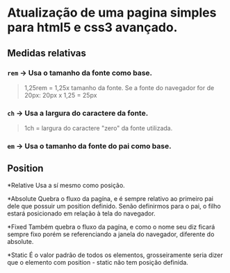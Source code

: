 # Atualização de uma pagina simples para html5 e css3 avançado.

## Medidas relativas
### `rem` -> Usa o tamanho da fonte como base.
> 1,25rem = 1,25x tamanho da fonte.
Se a fonte do navegador for de 20px: 20px x 1,25 = 25px

### `ch` -> Usa a largura do caractere da fonte.
> 1ch = largura do caractere "zero" da fonte utilizada.

### `em` -> Usa o tamanho da fonte do pai como base.


## Position

*Relative
Usa a sí mesmo como posição.

*Absolute
Quebra o fluxo da pagína, e é sempre relativo ao primeiro pai dele que possuir um position definido. Senão definirmos para o pai, o filho estará posicionado em relação à tela do navegador.

*Fixed
Também quebra o fluxo da pagína, e como o nome seu diz ficará sempre fixo porém se referenciando a janela do navegador, diferente do absolute.

*Static
É o valor padrão de todos os elementos, grosseiramente seria dizer que o elemento com position - static não tem posição definida.
